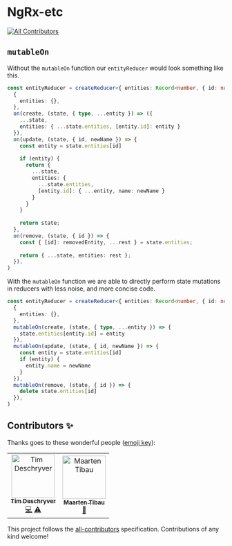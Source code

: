 # NgRx-etc
[![All Contributors](https://img.shields.io/badge/all_contributors-2-orange.svg?style=flat-square)](#contributors)

## `mutableOn`

Without the `mutableOn` function our `entityReducer` would look something like this.

```ts
const entityReducer = createReducer<{ entities: Record<number, { id: number; name: string }> }>(
  {
    entities: {},
  },
  on(create, (state, { type, ...entity }) => ({ 
    ...state, 
    entities: { ...state.entities, [entity.id]: entity }
  }),
  on(update, (state, { id, newName }) => {
    const entity = state.entities[id]
  
    if (entity) {
      return { 
        ...state, 
        entities: { 
          ...state.entities, 
          [entity.id]: { ...entity, name: newName } 
        }
      }
    }
    
    return state;
  },
  on(remove, (state, { id }) => {
    const { [id]: removedEntity, ...rest } = state.entities;
    
    return { ...state, entities: rest };
  }),
)
```

With the `mutableOn` function we are able to directly perform state mutations in reducers with less noise, and more concise code.

```ts
const entityReducer = createReducer<{ entities: Record<number, { id: number; name: string }> }>(
  {
    entities: {},
  },
  mutableOn(create, (state, { type, ...entity }) => {
    state.entities[entity.id] = entity
  }),
  mutableOn(update, (state, { id, newName }) => {
    const entity = state.entities[id]
    if (entity) {
      entity.name = newName
    }
  }),
  mutableOn(remove, (state, { id }) => {
    delete state.entities[id]
  }),
)
```

## Contributors ✨

Thanks goes to these wonderful people ([emoji key](https://allcontributors.org/docs/en/emoji-key)):

<!-- ALL-CONTRIBUTORS-LIST:START - Do not remove or modify this section -->
<!-- prettier-ignore -->
<table>
  <tr>
    <td align="center"><a href="http://timdeschryver.dev"><img src="https://avatars1.githubusercontent.com/u/28659384?v=4" width="100px;" alt="Tim Deschryver"/><br /><sub><b>Tim Deschryver</b></sub></a><br /><a href="https://github.com/timdeschryver/ngrx-etc/commits?author=timdeschryver" title="Code">💻</a> <a href="https://github.com/timdeschryver/ngrx-etc/commits?author=timdeschryver" title="Tests">⚠️</a></td>
    <td align="center"><a href="https://twitter.com/maartentibau"><img src="https://avatars1.githubusercontent.com/u/4103756?v=4" width="100px;" alt="Maarten Tibau"/><br /><sub><b>Maarten Tibau</b></sub></a><br /><a href="https://github.com/timdeschryver/ngrx-etc/commits?author=maartentibau" title="Documentation">📖</a></td>
  </tr>
</table>

<!-- ALL-CONTRIBUTORS-LIST:END -->

This project follows the [all-contributors](https://github.com/all-contributors/all-contributors) specification. Contributions of any kind welcome!
